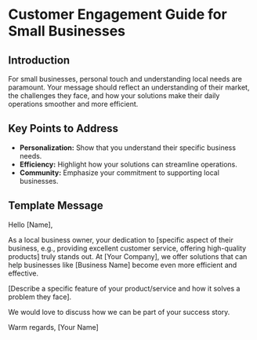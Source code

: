 # Customer Engagement Guide for Small Businesses

## Introduction

For small businesses, personal touch and understanding local needs are paramount. Your message should reflect an understanding of their market, the challenges they face, and how your solutions make their daily operations smoother and more efficient.

## Key Points to Address

- **Personalization:** Show that you understand their specific business needs.
- **Efficiency:** Highlight how your solutions can streamline operations.
- **Community:** Emphasize your commitment to supporting local businesses.

## Template Message
Hello [Name],

As a local business owner, your dedication to [specific aspect of their business, e.g., providing excellent customer service, offering high-quality products] truly stands out. At [Your Company], we offer solutions that can help businesses like [Business Name] become even more efficient and effective.

[Describe a specific feature of your product/service and how it solves a problem they face].

We would love to discuss how we can be part of your success story.

Warm regards,
[Your Name]
